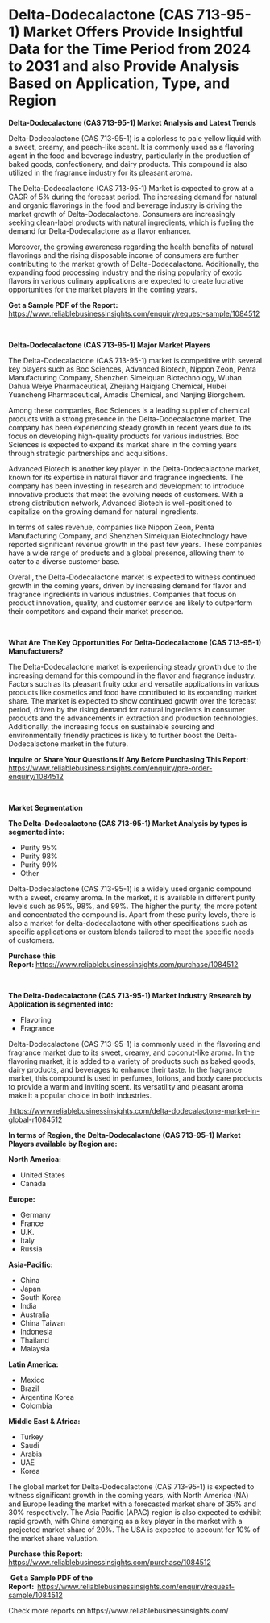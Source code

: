 <p><h1>Delta-Dodecalactone (CAS 713-95-1) Market Offers Provide Insightful Data for the Time Period from 2024 to 2031 and also Provide Analysis Based on Application, Type, and Region</h1></p><p><strong>Delta-Dodecalactone (CAS 713-95-1) Market Analysis and Latest Trends</strong></p>
<p><p>Delta-Dodecalactone (CAS 713-95-1) is a colorless to pale yellow liquid with a sweet, creamy, and peach-like scent. It is commonly used as a flavoring agent in the food and beverage industry, particularly in the production of baked goods, confectionery, and dairy products. This compound is also utilized in the fragrance industry for its pleasant aroma.</p><p>The Delta-Dodecalactone (CAS 713-95-1) Market is expected to grow at a CAGR of 5% during the forecast period. The increasing demand for natural and organic flavorings in the food and beverage industry is driving the market growth of Delta-Dodecalactone. Consumers are increasingly seeking clean-label products with natural ingredients, which is fueling the demand for Delta-Dodecalactone as a flavor enhancer.</p><p>Moreover, the growing awareness regarding the health benefits of natural flavorings and the rising disposable income of consumers are further contributing to the market growth of Delta-Dodecalactone. Additionally, the expanding food processing industry and the rising popularity of exotic flavors in various culinary applications are expected to create lucrative opportunities for the market players in the coming years.</p></p>
<p><strong>Get a Sample PDF of the Report:&nbsp;</strong> <a href="https://www.reliablebusinessinsights.com/enquiry/request-sample/1084512">https://www.reliablebusinessinsights.com/enquiry/request-sample/1084512</a></p>
<p>&nbsp;</p>
<p><strong>Delta-Dodecalactone (CAS 713-95-1) Major Market Players</strong></p>
<p><p>The Delta-Dodecalactone (CAS 713-95-1) market is competitive with several key players such as Boc Sciences, Advanced Biotech, Nippon Zeon, Penta Manufacturing Company, Shenzhen Simeiquan Biotechnology, Wuhan Dahua Weiye Pharmaceutical, Zhejiang Haiqiang Chemical, Hubei Yuancheng Pharmaceutical, Amadis Chemical, and Nanjing Biorgchem.</p><p>Among these companies, Boc Sciences is a leading supplier of chemical products with a strong presence in the Delta-Dodecalactone market. The company has been experiencing steady growth in recent years due to its focus on developing high-quality products for various industries. Boc Sciences is expected to expand its market share in the coming years through strategic partnerships and acquisitions.</p><p>Advanced Biotech is another key player in the Delta-Dodecalactone market, known for its expertise in natural flavor and fragrance ingredients. The company has been investing in research and development to introduce innovative products that meet the evolving needs of customers. With a strong distribution network, Advanced Biotech is well-positioned to capitalize on the growing demand for natural ingredients.</p><p>In terms of sales revenue, companies like Nippon Zeon, Penta Manufacturing Company, and Shenzhen Simeiquan Biotechnology have reported significant revenue growth in the past few years. These companies have a wide range of products and a global presence, allowing them to cater to a diverse customer base.</p><p>Overall, the Delta-Dodecalactone market is expected to witness continued growth in the coming years, driven by increasing demand for flavor and fragrance ingredients in various industries. Companies that focus on product innovation, quality, and customer service are likely to outperform their competitors and expand their market presence.</p></p>
<p>&nbsp;</p>
<p><strong>What Are The Key Opportunities For Delta-Dodecalactone (CAS 713-95-1) Manufacturers?</strong></p>
<p><p>The Delta-Dodecalactone market is experiencing steady growth due to the increasing demand for this compound in the flavor and fragrance industry. Factors such as its pleasant fruity odor and versatile applications in various products like cosmetics and food have contributed to its expanding market share. The market is expected to show continued growth over the forecast period, driven by the rising demand for natural ingredients in consumer products and the advancements in extraction and production technologies. Additionally, the increasing focus on sustainable sourcing and environmentally friendly practices is likely to further boost the Delta-Dodecalactone market in the future.</p></p>
<p><strong>Inquire or Share Your Questions If Any Before Purchasing This Report:</strong> <a href="https://www.reliablebusinessinsights.com/enquiry/pre-order-enquiry/1084512">https://www.reliablebusinessinsights.com/enquiry/pre-order-enquiry/1084512</a></p>
<p>&nbsp;</p>
<p><strong>Market Segmentation</strong></p>
<p><strong>The Delta-Dodecalactone (CAS 713-95-1) Market Analysis by types is segmented into:</strong></p>
<p><ul><li>Purity 95%</li><li>Purity 98%</li><li>Purity 99%</li><li>Other</li></ul></p>
<p><p>Delta-Dodecalactone (CAS 713-95-1) is a widely used organic compound with a sweet, creamy aroma. In the market, it is available in different purity levels such as 95%, 98%, and 99%. The higher the purity, the more potent and concentrated the compound is. Apart from these purity levels, there is also a market for delta-dodecalactone with other specifications such as specific applications or custom blends tailored to meet the specific needs of customers.</p></p>
<p><strong>Purchase this Report:&nbsp;</strong><a href="https://www.reliablebusinessinsights.com/purchase/1084512">https://www.reliablebusinessinsights.com/purchase/1084512</a></p>
<p>&nbsp;</p>
<p><strong>The Delta-Dodecalactone (CAS 713-95-1) Market Industry Research by Application is segmented into:</strong></p>
<p><ul><li>Flavoring</li><li>Fragrance</li></ul></p>
<p><p>Delta-Dodecalactone (CAS 713-95-1) is commonly used in the flavoring and fragrance market due to its sweet, creamy, and coconut-like aroma. In the flavoring market, it is added to a variety of products such as baked goods, dairy products, and beverages to enhance their taste. In the fragrance market, this compound is used in perfumes, lotions, and body care products to provide a warm and inviting scent. Its versatility and pleasant aroma make it a popular choice in both industries.</p></p>
<p><a href="https://www.reliablebusinessinsights.com/delta-dodecalactone-market-in-global-r1084512">&nbsp;https://www.reliablebusinessinsights.com/delta-dodecalactone-market-in-global-r1084512</a></p>
<p><strong>In terms of Region, the Delta-Dodecalactone (CAS 713-95-1) Market Players available by Region are:</strong></p>
<p>
    <p> <strong> North America: </strong>
        <ul>
            <li>United States</li>
            <li>Canada</li>
        </ul>
        </p> 
    <p> <strong> Europe: </strong>
        <ul>
            <li>Germany</li>
            <li>France</li>
            <li>U.K.</li>
            <li>Italy</li>
            <li>Russia</li>
        </ul>
        </p> 
    <p> <strong> Asia-Pacific: </strong>
        <ul>
            <li>China</li>
            <li>Japan</li>
            <li>South Korea</li>
            <li>India</li>
            <li>Australia</li>
            <li>China Taiwan</li>
            <li>Indonesia</li>
            <li>Thailand</li>
            <li>Malaysia</li>
        </ul>
        </p> 
    <p> <strong> Latin America: </strong>
        <ul>
            <li>Mexico</li>
            <li>Brazil</li>
            <li>Argentina Korea</li>
            <li>Colombia</li>
        </ul>
        </p> 
    <p> <strong> Middle East & Africa: </strong>
        <ul>
            <li>Turkey</li>
            <li>Saudi</li>
            <li>Arabia</li>
            <li>UAE</li>
            <li>Korea</li>
        </ul>
    </p>
    </p>
<p><p>The global market for Delta-Dodecalactone (CAS 713-95-1) is expected to witness significant growth in the coming years, with North America (NA) and Europe leading the market with a forecasted market share of 35% and 30% respectively. The Asia Pacific (APAC) region is also expected to exhibit rapid growth, with China emerging as a key player in the market with a projected market share of 20%. The USA is expected to account for 10% of the market share valuation.</p></p>
<p><strong>Purchase this Report: </strong><a href="https://www.reliablebusinessinsights.com/purchase/1084512">https://www.reliablebusinessinsights.com/purchase/1084512</a></p>
<p>&nbsp;<strong>Get a Sample PDF of the Report:&nbsp;&nbsp;</strong><a href="https://www.reliablebusinessinsights.com/enquiry/request-sample/1084512">https://www.reliablebusinessinsights.com/enquiry/request-sample/1084512</a></p>
<p><strong></strong></p>
<p>Check more reports on https://www.reliablebusinessinsights.com/</p>